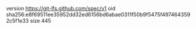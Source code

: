version https://git-lfs.github.com/spec/v1
oid sha256:e8f69511ee35952dd32ed6156bd6abae0311f50b9f5475f4974643592c5f1e33
size 445
